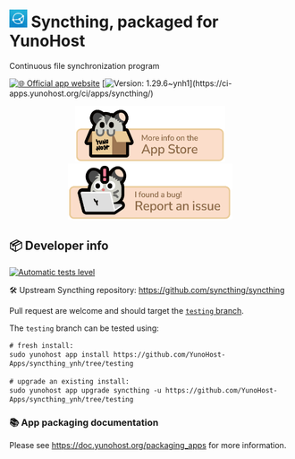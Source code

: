 <!--
N.B.: This README was automatically generated by <https://github.com/YunoHost/apps_tools/blob/main/readme_generator>
It shall NOT be edited by hand.
-->

<h1>
  <img src="https://raw.githubusercontent.com/YunoHost/apps/main/logos/syncthing.png" width="32px" alt="Logo of Syncthing">
  Syncthing, packaged for YunoHost
</h1>

Continuous file synchronization program

[![🌐 Official app website](https://img.shields.io/badge/Official_app_website-darkgreen?style=for-the-badge)](https://syncthing.net)
[![Version: 1.29.6~ynh1](https://img.shields.io/badge/Version-1.29.6~ynh1-rgba(0,150,0,1)?style=for-the-badge)](https://ci-apps.yunohost.org/ci/apps/syncthing/)

<div align="center">
<a href="https://apps.yunohost.org/app/syncthing"><img height="100px" src="https://github.com/YunoHost/yunohost-artwork/raw/refs/heads/main/badges/neopossum-badges/badge_more_info_on_the_appstore.svg"/></a>
<a href="https://github.com/YunoHost-Apps/syncthing_ynh/issues"><img height="100px" src="https://github.com/YunoHost/yunohost-artwork/raw/refs/heads/main/badges/neopossum-badges/badge_report_an_issue.svg"/></a>
</div>

## 📦 Developer info

[![Automatic tests level](https://apps.yunohost.org/badge/cilevel/syncthing)](https://ci-apps.yunohost.org/ci/apps/syncthing/)

🛠️ Upstream Syncthing repository: <https://github.com/syncthing/syncthing>

Pull request are welcome and should target the [`testing` branch](https://github.com/YunoHost-Apps/syncthing_ynh/tree/testing).

The `testing` branch can be tested using:
```
# fresh install:
sudo yunohost app install https://github.com/YunoHost-Apps/syncthing_ynh/tree/testing

# upgrade an existing install:
sudo yunohost app upgrade syncthing -u https://github.com/YunoHost-Apps/syncthing_ynh/tree/testing
```

### 📚 App packaging documentation

Please see <https://doc.yunohost.org/packaging_apps> for more information.